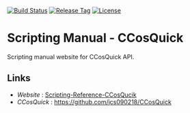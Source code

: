 [![Build Status](https://travis-ci.com/jcs090218/Scripting-Manual-CCosQuick.svg?branch=master)](https://travis-ci.com/jcs090218/Scripting-Manual-CCosQuick)
[![Release Tag](https://img.shields.io/github/tag/jcs090218/Scripting-Manual-CCosQuick.svg?label=release)](https://github.com/jcs090218/Scripting-Manual-CCosQuick/releases/latest)
[![License](https://img.shields.io/badge/License-Apache%202.0-blue.svg)](https://opensource.org/licenses/Apache-2.0)

# Scripting Manual - CCosQuick

Scripting manual website for CCosQuick API. 

## Links

* *Website* : [Scripting-Reference-CCosQucik](http://www.jcs-profile.com:3005)
* *CCosQuick* : https://github.com/jcs090218/CCosQuick
